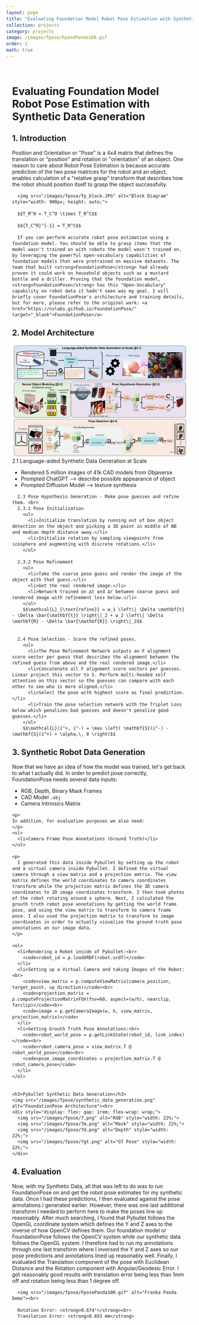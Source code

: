 ```yaml
---
layout: page
title: "Evaluating Foundation Model Robot Pose Estimation with Synthetic Data Generation"
collection: projects
category: projects
image: /images/fpose/FposePanda100.gif
order: 2
math: true
---
```


<div style="max-width: 1200px; margin: 0 auto; padding: 1rem;">
  <div class="card">
    <h1>Evaluating Foundation Model Robot Pose Estimation with Synthetic Data Generation</h1>
    <h2>1. Introduction</h2>
      Position and Orientation or "Pose" is a 4x4 matrix that defines the translation or "position" and rotation or "orientation" of an object. One reason to care about Robot Pose Estimation is because accurate prediction of the two pose matrices for the robot and an object, enables calculation of a "relative grasp" transform that describes how the robot should position itself to grasp the object successfully.<br>
      
      <img src="/images/fpose/fp_block.JPG" alt="Block Diagram" style="width: 900px; height: auto;">

      $$T_R^O = T_C^O \times T_R^C$$

      $${T_C^R}^{-1} = T_R^C$$

      If you can perform accurate robot pose estimation using a foundation model. You should be able to grasp items that the model wasn't trained on with robots the model wasn't trained on, by leveraging the powerful open-vocabulary capabilities of foundation models that were pretrained on massive datasets. The team that built <strong>FoundationPose</strong> had already proven it could work on household objects such as a mustard bottle and a driller. Proving that the foundation model, <strong>FoundationPose</strong> has this "Open-Vocabulary" capability on robot data it hadn't seen was my goal. I will briefly cover FoundationPose's architecture and training details, but for more, please refer to the original work: <a href="https://nvlabs.github.io/FoundationPose/" target="_blank">FoundationPose</a>

  </div>

  <div class="card">
    <h2>2. Model Architecture</h2>
      <img src="/images/fpose/fpose_architecture.png" alt="FoundationPose Architecture"><br>
      2.1 Language-aided Synthetic Data Generation at Scale
      <ul>
        <li>Rendered 5 million images of 41k CAD models from Objaverse</li>
        <li>Prompted ChatGPT --> describe possible appearance of object</li>
        <li>Prompted Diffusion Model --> texture synthesis</li>
      </ul>

      2.3 Pose Hypothesis Generation - Make pose guesses and refine them. <br>
      2.3.1 Pose Initialization
        <ul>
          <li>Initialize translation by running out of box object detection on the object and picking a 3D point in middle of BB and median depth distance away.</li>
          <li>Initialize rotation by sampling viewpoints from icosphere and augmenting with discrete rotations.</li>
        </ul>

      2.3.2 Pose Refinement 
        <ul>
          <li>Take the coarse pose guess and render the image of the object with that guess.</li>
          <li>Get the real rendered image.</li>
          <li>Network trained on ∆t and ∆r between coarse guess and rendered image with refinement loss below.</li>
        </ul>
        $$\mathcal{L}_{\text{refine}} = w_1 \left\| \Delta \mathbf{t} - \Delta \bar{\mathbf{t}} \right\|_2 + w_2 \left\| \Delta \mathbf{R} - \Delta \bar{\mathbf{R}} \right\|_2$$


      2.4 Pose Selection - Score the refined poses.
        <ul>
          <li>The Pose Refinement Network outputs an F alignment score vector per guess that describes the alignment between the refined guess from above and the real rendered image.</li>
          <li>Concatenate all F alignment score vectors per guesses. Linear project this vector to S. Perform multi-headed self attention on this vector so the guesses can compare with each other to see who is more aligned.</li>
          <li>Select the pose with highest score as final prediction.</li>
          <li>Train the pose selection network with the Triplet Loss below which penalizes bad guesses and doesn't penalize good guesses.</li>
        </ul>
        $$\mathcal{L}(i^+, i^-) = \max \left( \mathbf{S}(i^-) - \mathbf{S}(i^+) + \alpha,\, 0 \right)$$
  </div>

  <div class="card">
    <h2>3. Synthetic Robot Data Generation</h2>
      Now that we have an idea of how the model was trained, let's get back to what I actually did. In order to predict pose correctly, FoundationPose needs several data inputs:
      <ul>
        <li>RGB, Depth, Binary Mask Frames</li>
        <li>CAD Model <code>.obj</code></li>
        <li>Camera Intrinsics Matrix</li>
      </ul>
  
    <p>
    In addition, for evaluation purposes we also need:
    </p>
    <ul>
      <li>Camera Frame Pose Annotations (Ground Truth)</li>
    </ul>

    <p>
      I generated this data inside Pybullet by setting up the robot and a virtual camera inside Pybullet. I defined the virtual camera through a view matrix and a projection amtrix. The view matrix defines the world coordinates to camera coordinates transform while the projection matrix defines the 3D camera coordinates to 2D image coordinates transform. I then took photos of the robot rotating around a sphere. Next, I calculated the grouth truth robot pose annotations by getting the world frame pose, and using the view matrix to transform to camera frame pose. I also used the projection matrix to transform to image coordinates in order to actually visualize the ground truth pose annotations on our image data.
    </p>

    <ol>
      <li>Rendering a Robot inside of Pybullet:<br>
        <code>robot_id = p.loadURDF(robot.urdf)</code>
      </li>
      <li>Setting up a Virtual Camera and taking Images of the Robot: <br>
        <code>view_matrix = p.computeViewMatrix(camera_position, target_point, up_direction)</code><br>
        <code>projection_matrix = p.computeProjectionMatrixFOV(fov=60, aspect=(w/h), nearclip, farclip)</code><br>
        <code>image = p.getCameraImage(w, h, view_matrix, projection_matrix)</code>
      </li>
      <li>Getting Grouth Truth Pose Annotations:<br>
        <code>robot_world_pose = p.getLinkState(robot_id, link_index)</code><br>
        <code>robot_camera_pose = view_matrix.T @ robot_world_pose</code><br>
        <code>pose_image_coordinates = projection_matrix.T @ robot_camera_pose</code>
      </li>
    </ol>

    
    <h3>Pybullet Synthetic Data Generation</h3>
    <img src="/images/fpose/synthetic_data_generation.png" alt="FoundationPose Architecture"><br>
    <div style="display: flex; gap: 1rem; flex-wrap: wrap;">
      <img src="/images/fpose/7.png" alt="RGB" style="width: 22%;">
      <img src="/images/fpose/7m.png" alt="Mask" style="width: 22%;">
      <img src="/images/fpose/7d.png" alt="Depth" style="width: 22%;">
      <img src="/images/fpose/7gt.png" alt="GT Pose" style="width: 22%;">
    </div>
  </div>



  <div class="card">
    <h2>4. Evaluation</h2>
      Now, with my Synthetic Data, all that was left to do was to run FoundationPose on and get the robot pose estimates for my synthetic data. Once I had these predictions, I then evaluated against the pose annotations I generated earlier. However, there was one last additional transform I needed to perform here to make the poses line up reasonably. After much searching, I found that Pybullet follows the OpenGL coordinate system which defines the Y and Z axes to the inverse of how OpenCV defines them. Our foundation model or FoundationPose follows the OpenCV system while our synthetic data follows the OpenGL system. I therefore had to run my annotations through one last transform where I inversed the Y and Z axes so our pose predictions and annotations lined up reasonably well. Finally, I evaluated the Translation component of the pose with Euclidean Distance and the Rotation component with Angular/Geodesic Error. I got reasonably good results with translation error being less than 1mm off and rotation being less than 1 degree off.<br>
      
      <img src="/images/fpose/FposePanda100.gif" alt="Franka Panda Demo"><br>

      Rotation Error: <strong>0.674°</strong><br>
      Translation Error: <strong>0.655 mm</strong>
  </div>
</div>